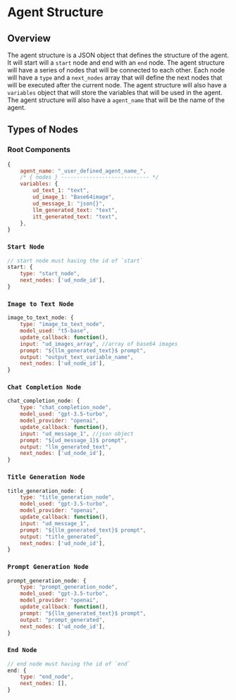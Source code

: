 # Agent Structure

## Overview

The agent structure is a JSON object that defines the structure of the agent. It will start will a `start` node and end with an `end` node. The agent structure will have a series of nodes that will be connected to each other. Each node will have a `type` and a `next_nodes` array that will define the next nodes that will be executed after the current node. The agent structure will also have a `variables` object that will store the variables that will be used in the agent. The agent structure will also have a `agent_name` that will be the name of the agent.

## Types of Nodes

### Root Components
```js
{
    agent_name: "_user_defined_agent_name_",
    /* { nodes } ---------------------------- */
    variables: {
        ud_text_1: "text",
        ud_image_1: "Base64image",
        ud_message_1: "json{}",
        llm_generated_text: "text",
        itt_generated_text: "text",
    },
}
```

### `Start Node`

```js
// start node must having the id of `start`
start: {
    type: "start_node",
    next_nodes: ['ud_node_id'],
}
```

### `Image to Text Node`

```js
image_to_text_node: {
    type: "image_to_text_node",
    model_used: "t5-base",
    update_callback: function(),
    input: "ud_images_array", //array of base64 images
    prompt: "${llm_generated_text}$ prompt",
    output: "output_text_variable_name",
    next_nodes: ['ud_node_id'],
}
```

### `Chat Completion Node` 

```js
chat_completion_node: {
    type: "chat_completion_node",
    model_used: "gpt-3.5-turbo",
    model_provider: "openai",
    update_callback: function(),
    input: "ud_message_1", //json object
    prompt: "${ud_message_1}$ prompt",
    output: "llm_generated_text",
    next_nodes: ['ud_node_id'],
}
```

### `Title Generation Node`

```js
title_generation_node: {
    type: "title_generation_node",
    model_used: "gpt-3.5-turbo",
    model_provider: "openai",
    update_callback: function(),
    input: "ud_message_1",
    prompt: "${llm_generated_text}$ prompt",
    output: "title_generated",
    next_nodes: ['ud_node_id'],
}
```

### `Prompt Generation Node`

```js
prompt_generation_node: {
    type: "prompt_generation_node",
    model_used: "gpt-3.5-turbo",
    model_provider: "openai",
    update_callback: function(),
    prompt: "${llm_generated_text}$ prompt",
    output: "prompt_generated",
    next_nodes: ['ud_node_id'],
}

```

### `End Node`

```js
// end node must having the id of `end`
end: {
    type: "end_node",
    next_nodes: [],
}
```
